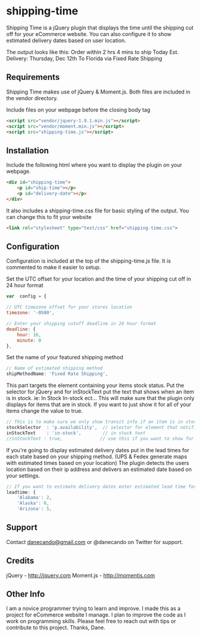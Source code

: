 shipping-time
=============

Shipping Time is a jQuery plugin that displays the time until the shipping cut off for your eCommerce website. You can also configure it to show estimated delivery dates based on user location.

The output looks like this: 
Order within 2 hrs 4 mins to ship Today
Est. Delivery: Thursday, Dec 12th
To Florida via Fixed Rate Shipping

## Requirements 
Shipping Time makes use of jQuery & Moment.js. Both files are included in the vendor directory. 

Include files on your webpage before the closing body tag
```html
<script src="vendor/jquery-1.9.1.min.js"></script>
<script src="vendor/moment.min.js"></script>
<script src="shipping-time.js"></script>
```

## Installation 
Include the following html where you want to display the plugin on your webpage.
```html
<div id="shipping-time">
    <p id="ship-time"></p>
    <p id="delivery-date"></p>
</div>
```

It also includes a shipping-time.css file for basic styling of the output. You can change this to fit your website
```html
<link rel="stylesheet" type="text/css" href="shipping-time.css">
```

## Configuration 
Configuration is included at the top of the shipping-time.js file. It is commented to make it easier to setup. 

Set the UTC offset for your location and the time of your shipping cut off in 24 hour format
```javascript
var  config = {

// UTC timezone offset for your stores location
timezone: '-0500',

// Enter your shipping cutoff deadline in 24 hour format
deadline: {
    hour: 16,
    minute: 0
},
```


Set the name of your featured shipping method 
```javascript
// Name of estimated shipping method
shipMethodName: 'Fixed Rate Shipping',
`````

This part targets the element containing your items stock status. Put the selector for jQuery and for inStockText put the text that shows when an item is in stock. ie: In Stock In-stock ect... This will make sure that the plugin only displays for items that are in stock. If you want to just show it for all of your items change the value to true.
```javascript
// This is to make sure we only show transit info if an item is in stock!
stockSelector  : 'p.availability',  // selector for element that notifies stock status
inStockText    : 'in-stock',        // in stock text  
//inStockText : true,              // use this if you want to show for all items
```

If you're going to display estimated delivery dates put in the lead times for each state based on your shipping method. (UPS & Fedex generate maps with estimated times based on your location) The plugin detects the users location based on their ip address and delivers an estimated date based on your settings.
```javascript
// If you want to estimate delivery dates enter estimated lead time for each state in days
leadtime: {
    'Alabama': 2,
    'Alaska': 6,
    'Arizona': 5,
```


## Support
Contact danecando@gmail.com or @danecando on Twitter for support.

## Credits
jQuery - http://jquery.com
Moment.js - http://momentjs.com

## Other Info
I am a novice programmer trying to learn and improve. I made this as a project for eCommerce website I manage. I plan to improve the code as I work on programming skills. Please feel free to reach out with tips or contribute to this project. Thanks, Dane.